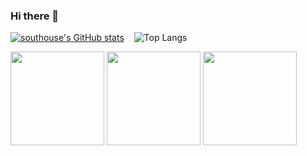 ### Hi there 👋

[![southouse's GitHub stats](https://github-readme-stats.vercel.app/api?username=southouse)](https://github.com/southouse) &nbsp;&nbsp; ![Top Langs](https://github-readme-stats.vercel.app/api/top-langs/?username=southouse&layout=compact)

<img src="https://github.com/southouse/southouse/assets/35317926/8a05c342-7168-4bd5-98d1-570c87258dd9" width="150" height="150"/>
<img src="https://github.com/southouse/southouse/assets/35317926/53ed3f41-e185-4d1a-854e-37637f362b6c" width="150" height="150"/>
<img src="https://github.com/southouse/southouse/assets/35317926/a414049d-4238-4193-9521-8c5c71c54b8b" width="150" height="150"/>
 
<!--
**southouse/southouse** is a ✨ _special_ ✨ repository because its `README.md` (this file) appears on your GitHub profile.

Here are some ideas to get you started:

- 🔭 I’m currently working on ...
- 🌱 I’m currently learning ...
- 👯 I’m looking to collaborate on ...
- 🤔 I’m looking for help with ...
- 💬 Ask me about ...
- 📫 How to reach me: ...
- 😄 Pronouns: ...
- ⚡ Fun fact: ...
-->
